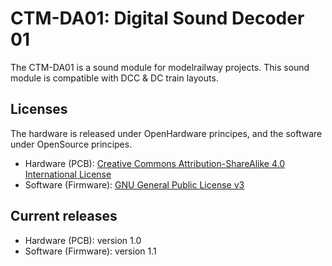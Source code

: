 # CTM-DA01: Digital Sound Decoder 01

The CTM-DA01 is a sound module for modelrailway projects.
This sound module is compatible with DCC & DC train layouts.


## Licenses

The hardware is released under OpenHardware principes, and the software under OpenSource principes.

 - Hardware (PCB): [Creative Commons Attribution-ShareAlike 4.0 International License](http://creativecommons.org/licenses/by-sa/4.0/)
 - Software (Firmware): [GNU General Public License v3](https://www.gnu.org/licenses/)


## Current releases

 - Hardware (PCB): version 1.0
 - Software (Firmware): version 1.1
